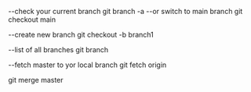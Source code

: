 

--check your current branch
git branch -a
--or switch to main branch
git checkout main

--create new branch
git checkout -b branch1

--list of all branches
git branch 

--fetch master to yor local branch
git fetch origin

git merge master